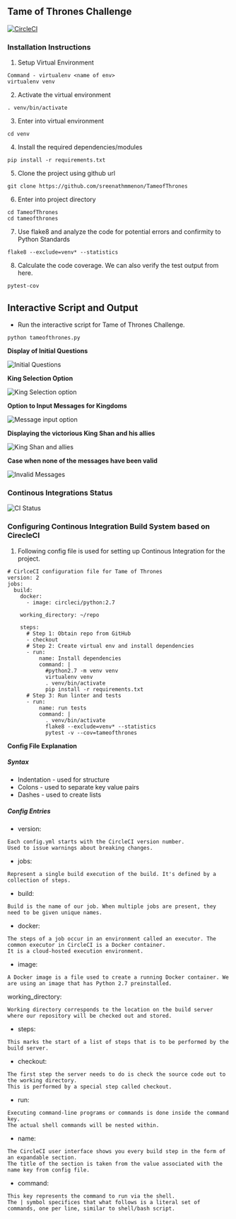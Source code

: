 ## Tame of Thrones Challenge

[![CircleCI](https://circleci.com/gh/sreenathmmenon/TameofThrones.svg?style=svg)](https://circleci.com/gh/sreenathmmenon/TameofThrones)

### Installation Instructions
1. Setup Virtual Environment

```
Command - virtualenv <name of env>
virtualenv venv
```
2. Activate the virtual environment

```
. venv/bin/activate
```
3. Enter into virtual environment
```
cd venv
```

4. Install the required dependencies/modules

```
pip install -r requirements.txt
```

5. Clone the project using github url

```
git clone https://github.com/sreenathmmenon/TameofThrones
```

6. Enter into project directory

```
cd TameofThrones
cd tameofthrones
```

7. Use flake8 and analyze the code for potential errors and confirmity to Python Standards

```
flake8 --exclude=venv* --statistics
```

8. Calculate the code coverage. We can also verify the test output from here.
```
pytest-cov
```

## Interactive Script and Output

* Run the interactive script for Tame of Thrones Challenge.

```
python tameofthrones.py
```

**Display of Initial Questions**


![Initial Questions](https://github.com/sreenathmmenon/TameofThrones/blob/master/images/universe_ruler_part1.png)

**King Selection Option**

![King Selection option](https://github.com/sreenathmmenon/TameofThrones/blob/master/images/universe_ruler_part2.png)

**Option to Input Messages for Kingdoms**

![Message input option](https://github.com/sreenathmmenon/TameofThrones/blob/master/images/universe_ruler_part3.png)

**Displaying the victorious King Shan and his allies**

![King Shan and allies](https://github.com/sreenathmmenon/TameofThrones/blob/master/images/universe_ruler_part4.png)

**Case when none of the messages have been valid**

![Invalid Messages](https://github.com/sreenathmmenon/TameofThrones/blob/master/images/universe_ruler_part5.png)


### Continous Integrations Status

![CI Status](https://raw.githubusercontent.com/sreenathmmenon/TameofThrones/master/images/continous_integration_circleci.png)


### Configuring Continous Integration Build System based on CirecleCI

1. Following config file is used for setting up Continous Integration for the project.

```
# CirlceCI configuration file for Tame of Thrones
version: 2
jobs:
  build:
    docker:
      - image: circleci/python:2.7

    working_directory: ~/repo

    steps:
      # Step 1: Obtain repo from GitHub
      - checkout
      # Step 2: Create virtual env and install dependencies
      - run:
          name: Install dependencies
          command: |
            #python2.7 -m venv venv
            virtualenv venv
            . venv/bin/activate
            pip install -r requirements.txt
      # Step 3: Run linter and tests
      - run:
          name: run tests
          command: |
            . venv/bin/activate
            flake8 --exclude=venv* --statistics
            pytest -v --cov=tameofthrones
```

**Config File Explanation**

##### Syntax
* Indentation - used for structure
* Colons - used to separate key value pairs
* Dashes - used to create lists

##### Config Entries
* version:

```
Each config.yml starts with the CircleCI version number. 
Used to issue warnings about breaking changes.
```

* jobs:

```
Represent a single build execution of the build. It's defined by a collection of steps. 
```

* build:

```
Build is the name of our job. When multiple jobs are present, they need to be given unique names.
```

* docker:

```
The steps of a job occur in an environment called an executor. The common executor in CircleCI is a Docker container.
It is a cloud-hosted execution environment.
```

* image:

```
A Docker image is a file used to create a running Docker container. We are using an image that has Python 2.7 preinstalled.
```

working_directory:

```
Working directory corresponds to the location on the build server where our repository will be checked out and stored.
```

* steps:

```
This marks the start of a list of steps that is to be performed by the build server.
```

* checkout:

```
The first step the server needs to do is check the source code out to the working directory. 
This is performed by a special step called checkout.
```

* run:
```
Executing command-line programs or commands is done inside the command key. 
The actual shell commands will be nested within.
```

* name:

```
The CircleCI user interface shows you every build step in the form of an expandable section.
The title of the section is taken from the value associated with the name key from config file.
```

* command:

```
This key represents the command to run via the shell. 
The | symbol specifices that what follows is a literal set of commands, one per line, similar to shell/bash script.
```

